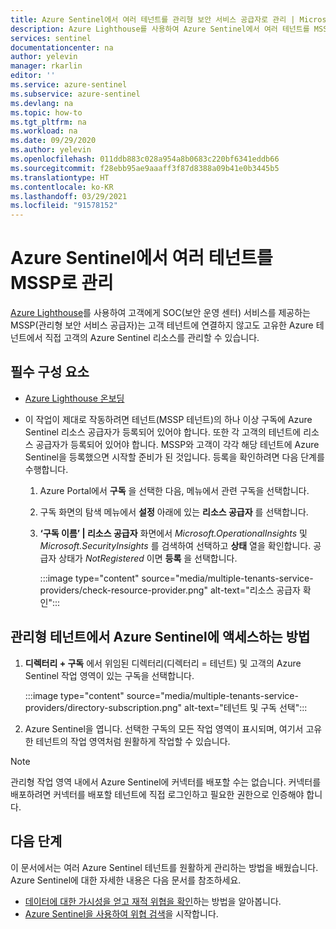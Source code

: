 ```yaml
---
title: Azure Sentinel에서 여러 테넌트를 관리형 보안 서비스 공급자로 관리 | Microsoft Docs
description: Azure Lighthouse를 사용하여 Azure Sentinel에서 여러 테넌트를 MSSP(관리형 보안 서비스 공급자)로 온보딩하고 관리하는 방법입니다.
services: sentinel
documentationcenter: na
author: yelevin
manager: rkarlin
editor: ''
ms.service: azure-sentinel
ms.subservice: azure-sentinel
ms.devlang: na
ms.topic: how-to
ms.tgt_pltfrm: na
ms.workload: na
ms.date: 09/29/2020
ms.author: yelevin
ms.openlocfilehash: 011ddb883c028a954a8b0683c220bf6341eddb66
ms.sourcegitcommit: f28ebb95ae9aaaff3f87d8388a09b41e0b3445b5
ms.translationtype: HT
ms.contentlocale: ko-KR
ms.lasthandoff: 03/29/2021
ms.locfileid: "91578152"
---
```

# <a name="manage-multiple-tenants-in-azure-sentinel-as-an-mssp"></a>Azure Sentinel에서 여러 테넌트를 MSSP로 관리

[Azure Lighthouse](../lighthouse/overview.md)를 사용하여 고객에게 SOC(보안 운영 센터) 서비스를 제공하는 MSSP(관리형 보안 서비스 공급자)는 고객 테넌트에 연결하지 않고도 고유한 Azure 테넌트에서 직접 고객의 Azure Sentinel 리소스를 관리할 수 있습니다. 

## <a name="prerequisites"></a>필수 구성 요소

- [Azure Lighthouse 온보딩](../lighthouse/how-to/onboard-customer.md)

- 이 작업이 제대로 작동하려면 테넌트(MSSP 테넌트)의 하나 이상 구독에 Azure Sentinel 리소스 공급자가 등록되어 있어야 합니다. 또한 각 고객의 테넌트에 리소스 공급자가 등록되어 있어야 합니다. MSSP와 고객이 각각 해당 테넌트에 Azure Sentinel을 등록했으면 시작할 준비가 된 것입니다. 등록을 확인하려면 다음 단계를 수행합니다.

    1. Azure Portal에서 **구독** 을 선택한 다음, 메뉴에서 관련 구독을 선택합니다.

    1. 구독 화면의 탐색 메뉴에서 **설정** 아래에 있는 **리소스 공급자** 를 선택합니다.

    1. **‘구독 이름’ | 리소스 공급자** 화면에서 *Microsoft.OperationalInsights* 및 *Microsoft.SecurityInsights* 를 검색하여 선택하고 **상태** 열을 확인합니다. 공급자 상태가 *NotRegistered* 이면 **등록** 을 선택합니다.
    
        :::image type="content" source="media/multiple-tenants-service-providers/check-resource-provider.png" alt-text="리소스 공급자 확인":::

## <a name="how-to-access-azure-sentinel-in-managed-tenants"></a>관리형 테넌트에서 Azure Sentinel에 액세스하는 방법

1. **디렉터리 + 구독** 에서 위임된 디렉터리(디렉터리 = 테넌트) 및 고객의 Azure Sentinel 작업 영역이 있는 구독을 선택합니다.

    :::image type="content" source="media/multiple-tenants-service-providers/directory-subscription.png" alt-text="테넌트 및 구독 선택":::

1. Azure Sentinel을 엽니다. 선택한 구독의 모든 작업 영역이 표시되며, 여기서 고유한 테넌트의 작업 영역처럼 원활하게 작업할 수 있습니다.

> [!NOTE]
> 관리형 작업 영역 내에서 Azure Sentinel에 커넥터를 배포할 수는 없습니다. 커넥터를 배포하려면 커넥터를 배포할 테넌트에 직접 로그인하고 필요한 권한으로 인증해야 합니다.

## <a name="next-steps"></a>다음 단계

이 문서에서는 여러 Azure Sentinel 테넌트를 원활하게 관리하는 방법을 배웠습니다. Azure Sentinel에 대한 자세한 내용은 다음 문서를 참조하세요.
- [데이터에 대한 가시성을 얻고 재적 위협을 확인](quickstart-get-visibility.md)하는 방법을 알아봅니다.
- [Azure Sentinel을 사용하여 위협 검색](tutorial-detect-threats-built-in.md)을 시작합니다.

